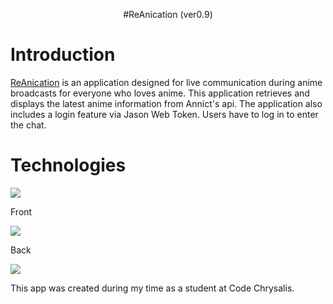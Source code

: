 <p align="center">
  #ReAnication (ver0.9)
</p>

# Introduction
[ReAnication](https://github.com/Ricccck/ReAnication/) is an application designed for live communication during anime broadcasts for everyone who loves anime. This application retrieves and displays the latest anime information from Annict's api. The application also includes a login feature via Jason Web Token. Users have to log in to enter the chat.

# Technologies
<div display="flexbox">
  <div>
    <img src="https://skillicons.dev/icons?i=js" />
  </div>
  <div>
    <p>Front</p>
    <img src="https://skillicons.dev/icons?i=react" />
  </div>
  <div>
    <p>Back</p>
    <img src="https://skillicons.dev/icons?i=nodejs,express,postgres" />
  </div>
</div>


This app was created during my time as a student at Code Chrysalis.

